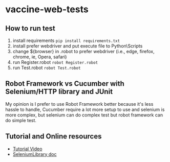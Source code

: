 # vaccine-web-tests

## How to run test
1. install requirements ```pip install requirements.txt```
2. install prefer webdriver and put execute file to Python\Scripts
3. change ${browser} in .robot to prefer webdriver (i.e., edge, firefox, chrome, ie, Opera, safari)
4. run Register.robot ```robot Register.robot```
5. run Test.robot ```robot Test.robot```

## Robot Framework vs Cucumber with Selenium/HTTP library and JUnit
My opinion is I prefer to use Robot Framework better because it's less hassle to handle,
Cucumber require a lot more setup to use and selenium is more complex, but
selenium can do complex test but robot framework can do simple test.

## Tutorial and Online resources
* [Tutorial Video](https://www.youtube.com/watch?v=UbYxkUq0Hec&list=PLUDwpEzHYYLsCHiiihnwl3L0xPspL7BPG)
* [SeleniumLibrary doc](http://robotframework.org/SeleniumLibrary/SeleniumLibrary.html#library-documentation-top)